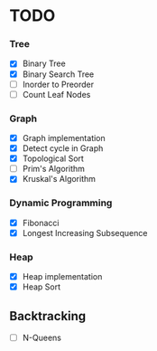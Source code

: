 # TODO

### Tree

- [x] Binary Tree
- [x] Binary Search Tree
- [ ] Inorder to Preorder
- [ ] Count Leaf Nodes

### Graph

- [x] Graph implementation
- [x] Detect cycle in Graph
- [x] Topological Sort
- [ ] Prim's Algorithm
- [x] Kruskal's Algorithm

### Dynamic Programming

- [x] Fibonacci
- [x] Longest Increasing Subsequence

### Heap

- [x] Heap  implementation
- [x] Heap Sort

## Backtracking

- [ ] N-Queens

